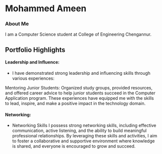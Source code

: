 # Mohammed Ameen

### About Me

I am a Computer Science student at College of Engineering Chengannur.


## Portfolio Highlights


#### Leadership and Influence:

- I have demonstrated strong leadership and influencing skills through various experiences:

Mentoring Junior Students: Organized study groups, provided resources, and offered career advice to help junior students succeed in the Computer Application program.
These experiences have equipped me with the skills to lead, inspire, and make a positive impact in the technology domain.

#### Networking:


- Networking Skills
I possess strong networking skills, including effective communication, active listening, and the ability to build meaningful professional relationships. By leveraging these skills and activities, I aim to foster a collaborative and supportive environment where knowledge is shared, and everyone is encouraged to grow and succeed.



